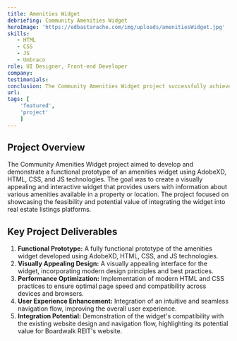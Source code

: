 ```yaml
---
title: Amenities Widget
debriefing: Community Amenities Widget
heroImage: 'https://edbastarache.com/img/uploads/amenitiesWidget.jpg'
skills:
   - HTML
   - CSS
   - JS
   - Umbraco
role: UI Designer, Front-end Developer
company: 
testimonials:
conclusion: The Community Amenities Widget project successfully achieved its objectives of developing a functional prototype of an amenities widget. The project demonstrated the feasibility of integrating the widget into real estate listings platforms, showcasing its potential value in enhancing the user experience and providing valuable information to users. The prototype serves as a foundation for further development and integration into the client's website.
url:
tags: [
	'featured',
	'project'
	]
---
```


## Project Overview
The Community Amenities Widget project aimed to develop and demonstrate a functional prototype of an amenities widget using AdobeXD, HTML, CSS, and JS technologies. The goal was to create a visually appealing and interactive widget that provides users with information about various amenities available in a property or location. The project focused on showcasing the feasibility and potential value of integrating the widget into real estate listings platforms.

## Key Project Deliverables
1. **Functional Prototype:** A fully functional prototype of the amenities widget developed using AdobeXD, HTML, CSS, and JS technologies.
2. **Visually Appealing Design:** A visually appealing interface for the widget, incorporating modern design principles and best practices.
3. **Performance Optimization:** Implementation of modern HTML and CSS practices to ensure optimal page speed and compatibility across devices and browsers.
4. **User Experience Enhancement:** Integration of an intuitive and seamless navigation flow, improving the overall user experience.
5. **Integration Potential:** Demonstration of the widget's compatibility with the existing website design and navigation flow, highlighting its potential value for Boardwalk REIT's website.


